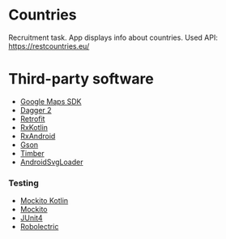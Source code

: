 # Countries

Recruitment task. App displays info about countries.
Used API: https://restcountries.eu/

# Third-party software
* [Google Maps SDK](https://developers.google.com/maps/documentation/android-sdk/intro)
* [Dagger 2](https://github.com/google/dagger)
* [Retrofit](https://github.com/square/retrofit)
* [RxKotlin](https://github.com/ReactiveX/RxKotlin)
* [RxAndroid](https://github.com/ReactiveX/RxAndroid)
* [Gson](https://github.com/google/gson)
* [Timber](https://github.com/JakeWharton/timber)
* [AndroidSvgLoader](https://github.com/ar-android/AndroidSvgLoader)

### Testing
* [Mockito Kotlin](https://github.com/nhaarman/mockito-kotlin)
* [Mockito](https://github.com/mockito/mockito)
* [JUnit4](https://github.com/junit-team/junit4)
* [Robolectric](https://github.com/robolectric/robolectric)
